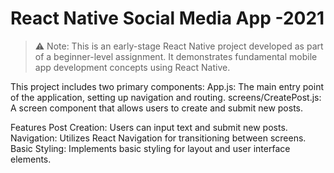 # React Native Social Media App -2021

> ⚠️ Note: This is an early-stage React Native project developed as part of a beginner-level assignment. It demonstrates fundamental mobile app development concepts using React Native.

This project includes two primary components:
App.js: The main entry point of the application, setting up navigation and routing.
screens/CreatePost.js: A screen component that allows users to create and submit new posts.

Features
Post Creation: Users can input text and submit new posts.
Navigation: Utilizes React Navigation for transitioning between screens.
Basic Styling: Implements basic styling for layout and user interface elements.
